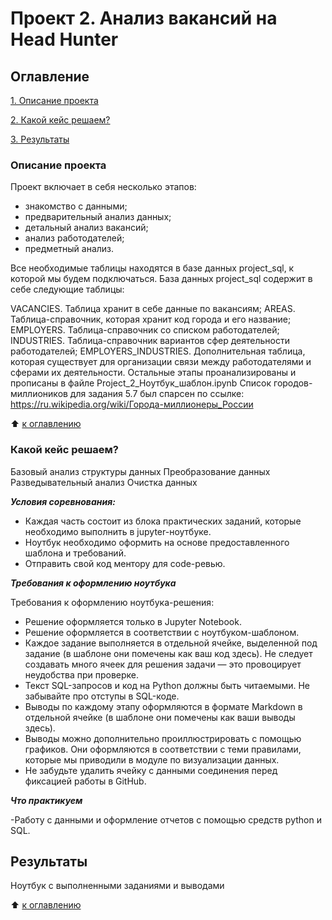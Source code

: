 # Проект 2. Анализ вакансий на Head Hunter


## Оглавление

[1. Описание проекта](https://github.com/santyskill/Homework/blob/main/project_2/README.md#описание-проекта)

[2. Какой кейс решаем?](https://github.com/santyskill/Homework/blob/main/project_2/README.md#какой-кейс-решаем)

[3. Результаты](https://github.com/santyskill/Homework/blob/main/project_2/README.md#результаты)


### Описание проекта

Проект включает в себя несколько этапов:

* знакомство с данными;
* предварительный анализ данных;
* детальный анализ вакансий;
* анализ работодателей;
* предметный анализ.

Все необходимые таблицы находятся в базе данных project_sql, к которой мы будем подключаться.
База данных project_sql содержит в себе следующие таблицы:

VACANCIES. Таблица хранит в себе данные по вакансиям;
AREAS. Таблица-справочник, которая хранит код города и его название;
EMPLOYERS. Таблица-справочник со списком работодателей;
INDUSTRIES. Таблица-справочник вариантов сфер деятельности работодателей;
EMPLOYERS_INDUSTRIES. Дополнительная таблица, которая существует для организации связи между работодателями и сферами их деятельности.
Остальные этапы проанализированы и прописаны в файле Project_2_Ноутбук_шаблон.ipynb
Список городов-миллиоников для задания 5.7 был спарсен по ссылке: https://ru.wikipedia.org/wiki/Города-миллионеры_России

:arrow_up: [к оглавлению](https://github.com/santyskill/Homework/blob/main/project_2/README.md#оглавление)



### Какой кейс решаем?
Базовый анализ структуры данных
Преобразование данных
Разведывательный анализ
Очистка данных

***Условия соревнования:***

- Каждая часть состоит из блока практических заданий, которые необходимо выполнить в jupyter-ноутбуке. 
- Ноутбук необходимо оформить на основе предоставленного шаблона и требований. 
- Отправить свой код ментору для code-ревью. 

***Требования к оформлению ноутбука***

Требования к оформлению ноутбука-решения:

- Решение оформляется только в Jupyter Notebook.
- Решение оформляется в соответствии с ноутбуком-шаблоном.
- Каждое задание выполняется в отдельной ячейке, выделенной под задание (в шаблоне они помечены как ваш код здесь). Не следует создавать много ячеек для решения задачи — это провоцирует неудобства при проверке.
- Текст SQL-запросов и код на Python должны быть читаемыми. Не забывайте про отступы в SQL-коде.
- Выводы по каждому этапу оформляются в формате Markdown в отдельной ячейке (в шаблоне они помечены как ваши выводы здесь).
- Выводы можно дополнительно проиллюстрировать с помощью графиков. Они оформляются в соответствии с теми правилами, которые мы приводили в модуле по визуализации данных.
- Не забудьте удалить ячейку с данными соединения перед фиксацией работы в GitHub.

***Что практикуем***

-Работу с данными и оформление отчетов с помощью средств python и SQL.


## Результаты

Ноутбук с выполненными заданиями и выводами

:arrow_up: [к оглавлению](https://github.com/santyskill/Homework/blob/main/project_2/README.md#оглавление)